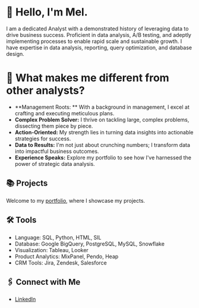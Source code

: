 # 👋 Hello, I'm Mel.  
I am a dedicated Analyst with a demonstrated history of leveraging data to drive business success. Proficient in data analysis, A/B testing, and adeptly implementing processes to enable rapid scale and sustainable growth. I have expertise in data analysis, reporting, query optimization, and database design.

# 👀 What makes me different from other analysts?

- **Management Roots: ** With a background in management, I excel at crafting and executing meticulous plans.
- **Complex Problem Solver:** I thrive on tackling large, complex problems, dissecting them piece by piece.
- **Action-Oriented:** My strength lies in turning data insights into actionable strategies for success.
- **Data to Results:** I'm not just about crunching numbers; I transform data into impactful business outcomes.
- **Experience Speaks:** Explore my portfolio to see how I've harnessed the power of strategic data analysis.



## 📚 Projects
Welcome to my [portfolio](https://github.com/Melo21/portfolio), where I showcase my projects.

## 🛠️ Tools
- Language: SQL, Python, HTML, SIL
- Database: Google BigQuery, PostgreSQL, MySQL, Snowflake
- Visualization: Tableau, Looker
- Product Analytics: MixPanel, Pendo, Heap
- CRM Tools: Jira, Zendesk, Salesforce

## 🖇 Connect with Me
- [LinkedIn](https://www.linkedin.com/in/melodywongk/)
